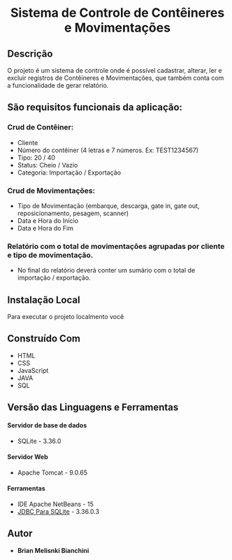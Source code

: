 <h1 align="center"> Sistema de Controle de Contêineres e Movimentações </h1>

## Descrição

O projeto é um sistema de controle onde é possível cadastrar, alterar, ler e excluir registros de Contêineres e Movimentações, que também conta com a funcionalidade de gerar relatório.

## São requisitos funcionais da aplicação:

### Crud de Contêiner:

* Cliente
* Número do contêiner (4 letras e 7 números. Ex: TEST1234567)
* Tipo: 20 / 40
* Status: Cheio / Vazio
* Categoria: Importação / Exportação

### Crud de Movimentações:

* Tipo	de	Movimentação	(embarque,	descarga,	gate	in,	gate	out, reposicionamento, pesagem, scanner)
* Data e Hora do Início
* Data e Hora do Fim

### Relatório  com   o   total   de   movimentações   agrupadas   por   cliente   e   tipo  de movimentação.
* No final do relatório deverá conter um sumário com o total de importação / exportação.

## Instalação Local

Para executar o projeto localmento você 

## Construído Com

* HTML
* CSS
* JavaScript
* JAVA
* SQL

## Versão das Linguagens e Ferramentas

#### Servidor de base de dados

* SQLite - 3.36.0

#### Servidor Web

* Apache Tomcat - 9.0.65

#### Ferramentas

* IDE Apache NetBeans - 15
* [JDBC Para SQLite](https://github.com/xerial/sqlite-jdbc/releases) - 3.36.0.3

## Autor

* **Brian Melisnki Bianchini**
